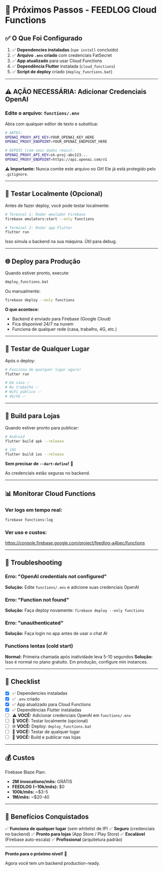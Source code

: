 # 🚀 Próximos Passos - FEEDLOG Cloud Functions

## ✅ O Que Foi Configurado

1. ✅ **Dependencies instaladas** (`npm install` concluído)
2. ✅ **Arquivo `.env` criado** com credenciais FatSecret
3. ✅ **App atualizado** para usar Cloud Functions
4. ✅ **Dependência Flutter** instalada (`cloud_functions`)
5. ✅ **Script de deploy** criado (`deploy_functions.bat`)

---

## ⚠️ AÇÃO NECESSÁRIA: Adicionar Credenciais OpenAI

### Edite o arquivo: `functions/.env`

Abra com qualquer editor de texto e substitua:

```bash
# ANTES:
OPENAI_PROXY_API_KEY=YOUR_OPENAI_KEY_HERE
OPENAI_PROXY_ENDPOINT=YOUR_OPENAI_ENDPOINT_HERE

# DEPOIS (com seus dados reais):
OPENAI_PROXY_API_KEY=sk-proj-abc123...
OPENAI_PROXY_ENDPOINT=https://api.openai.com/v1
```

**⚠️ Importante:** Nunca comite este arquivo no Git! Ele já está protegido pelo `.gitignore`.

---

## 🧪 Testar Localmente (Opcional)

Antes de fazer deploy, você pode testar localmente:

```bash
# Terminal 1: Rodar emulador Firebase
firebase emulators:start --only functions

# Terminal 2: Rodar app Flutter
flutter run
```

Isso simula o backend na sua máquina. Útil para debug.

---

## 🌐 Deploy para Produção

Quando estiver pronto, execute:

```bash
deploy_functions.bat
```

Ou manualmente:

```bash
firebase deploy --only functions
```

**O que acontece:**
- Backend é enviado para Firebase (Google Cloud)
- Fica disponível 24/7 na nuvem
- Funciona de qualquer rede (casa, trabalho, 4G, etc.)

---

## 📱 Testar de Qualquer Lugar

Após o deploy:

```bash
# Funciona de qualquer lugar agora!
flutter run

# Em casa ✅
# No trabalho ✅
# WiFi público ✅
# 4G/5G ✅
```

---

## 🏪 Build para Lojas

Quando estiver pronto para publicar:

```bash
# Android
flutter build apk --release

# iOS
flutter build ios --release
```

**Sem precisar de `--dart-define`!** 🎉

As credenciais estão seguras no backend.

---

## 📊 Monitorar Cloud Functions

### Ver logs em tempo real:
```bash
firebase functions:log
```

### Ver uso e custos:
https://console.firebase.google.com/project/feedlog-a4bec/functions

---

## 🐛 Troubleshooting

### Erro: "OpenAI credentials not configured"
**Solução:** Edite `functions/.env` e adicione suas credenciais OpenAI

### Erro: "Function not found"
**Solução:** Faça deploy novamente: `firebase deploy --only functions`

### Erro: "unauthenticated"
**Solução:** Faça login no app antes de usar o chat AI

### Functions lentas (cold start)
**Normal:** Primeira chamada após inatividade leva 5-10 segundos
**Solução:** Isso é normal no plano gratuito. Em produção, configure min instances.

---

## 📝 Checklist

- [x] ✅ Dependencies instaladas
- [x] ✅ `.env` criado
- [x] ✅ App atualizado para Cloud Functions
- [x] ✅ Dependências Flutter instaladas
- [ ] ⚠️ **VOCÊ:** Adicionar credenciais OpenAI em `functions/.env`
- [ ] 🚀 **VOCÊ:** Testar localmente (opcional)
- [ ] 🌐 **VOCÊ:** Deploy: `deploy_functions.bat`
- [ ] 📱 **VOCÊ:** Testar de qualquer lugar
- [ ] 🏪 **VOCÊ:** Build e publicar nas lojas

---

## 💰 Custos

Firebase Blaze Plan:
- **2M invocations/mês:** GRÁTIS
- **FEEDLOG (~10k/mês):** $0
- **100k/mês:** ~$3-5
- **1M/mês:** ~$20-40

---

## 🎯 Benefícios Conquistados

✅ **Funciona de qualquer lugar** (sem whitelist de IP)
✅ **Seguro** (credenciais no backend)
✅ **Pronto para lojas** (App Store / Play Store)
✅ **Escalável** (Firebase auto-escala)
✅ **Profissional** (arquitetura padrão)

---

**Pronto para o próximo nível!** 🚀

Agora você tem um backend production-ready.
